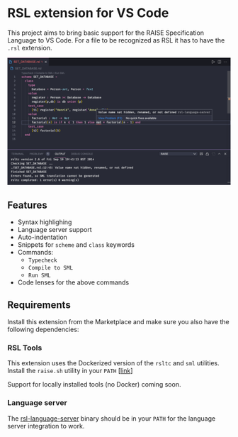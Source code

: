 # RSL extension for VS Code

This project aims to bring basic support for the RAISE Specification Language to VS Code. For a file to be recognized as RSL it has to have the `.rsl` extension.

![screenshot](./images/example.png)

## Features

- Syntax highlighing
- Language server support 
- Auto-indentation
- Snippets for `scheme` and `class` keywords
- Commands:
  - `Typecheck`
  - `Compile to SML`
  - `Run SML`
- Code lenses for the above commands

## Requirements

Install this extension from the Marketplace and make sure you also have the following dependencies:

### RSL Tools

This extension uses the Dockerized version of the `rsltc` and `sml` utilities.
Install the `raise.sh` utility in your `PATH` [[link](https://github.com/JakuJ/raise-docker-util)]

Support for locally installed tools (no Docker) coming soon.

### Language server

The [rsl-language-server](https://github.com/JakuJ/rsl-language-server) binary should be in your `PATH` for the language server integration to work.
